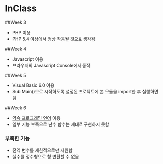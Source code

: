# InClass

##Week 3
* PHP 이용
* PHP 5.4 이상에서 정상 작동될 것으로 생각됨

##Week 4
* Javascript 이용
* 브라우저의 Javascript Console에서 동작

##Week 5
* Visual Basic 6.0 이용
* Sub Main()으로 시작하도록 설정된 프로젝트에 본 모듈을 import한 후 실행하면 됨

##Week 6
* [약속 프로그래밍 언어](http://yaksok.org/) 이용
* 일부 기능 부족으로 난수 함수는 제대로 구현하지 못함

### 부족한 기능
* 전역 변수를 제한적으로만 지원함
* 실수를 정수형으로 형 변환할 수 없음

